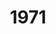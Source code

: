 ---
title: '1971'
indice: 0.28339723823874974
countries:
- title: Denmark
  code: DNK
  indice: 0.3403180693881336
- title: France
  code: FRA
  indice: 0.33911273587821306
- title: Korea
  code: KOR
  indice: 0.23326127599906538
- title: Netherlands
  code: NLD
  indice: 0.3107895792572931
- title: New Zealand
  code: NZL
  indice: 0.2862823061630217
- title: Norway
  code: NOR
  indice: 0.31047311999313504
- title: China
  code: CHN
  indice: 0.16354358099238628
---